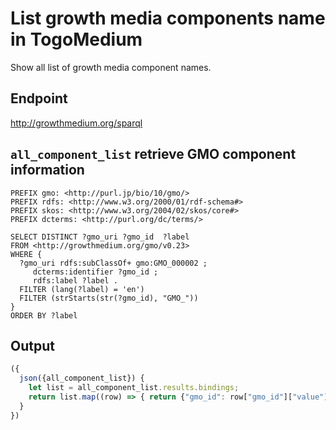 # List growth media components name in TogoMedium
Show all list of growth media component names.

## Endpoint

http://growthmedium.org/sparql

## `all_component_list` retrieve GMO component information

```sparql
PREFIX gmo: <http://purl.jp/bio/10/gmo/>
PREFIX rdfs: <http://www.w3.org/2000/01/rdf-schema#>
PREFIX skos: <http://www.w3.org/2004/02/skos/core#>
PREFIX dcterms: <http://purl.org/dc/terms/>

SELECT DISTINCT ?gmo_uri ?gmo_id  ?label
FROM <http://growthmedium.org/gmo/v0.23>
WHERE {
  ?gmo_uri rdfs:subClassOf+ gmo:GMO_000002 ;
     dcterms:identifier ?gmo_id ;
     rdfs:label ?label .
  FILTER (lang(?label) = 'en')
  FILTER (strStarts(str(?gmo_id), "GMO_"))
}
ORDER BY ?label
```

## Output

```javascript
({
  json({all_component_list}) {
    let list = all_component_list.results.bindings;
    return list.map((row) => { return {"gmo_id": row["gmo_id"]["value"], "name": row["label"]["value"]}});    
  }
})
```